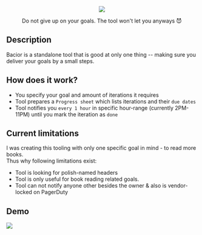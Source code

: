 <p align="center">
  <img src="https://user-images.githubusercontent.com/82345058/211135301-ce4d638c-0386-4fe5-93b8-0ad2d304e995.png">
</p>

<p align="center">
 Do not give up on your goals. The tool won't let you anyways 😈
</p>

## Description

Bacior is a standalone tool that is good at only one thing -- making sure you deliver your goals by a small steps.

## How does it work?

- You specify your goal and amount of iterations it requires
- Tool prepares a `Progress sheet` which lists iterations and their `due dates`
- Tool notifies you `every 1 hour` in specific hour-range (currently 2PM-11PM) until you mark the iteration as `done`


## Current limitations

I was creating this tooling with only one specific goal in mind - to read more books. <br>
Thus why following limitations exist:
- Tool is looking for polish-named headers
- Tool is only useful for book reading related goals.
- Tool can not notify anyone other besides the owner & also is vendor-locked on PagerDuty

## Demo

<img src="https://user-images.githubusercontent.com/82345058/211140419-4567d8e5-85a7-4938-b958-d7b61762cc19.gif">
